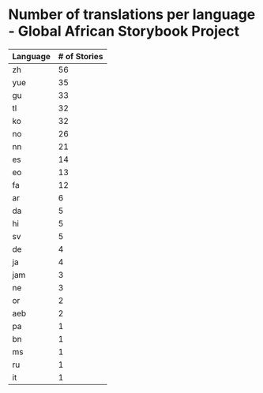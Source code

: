 # Number of translations per language - Global African Storybook Project

Language | # of Stories
-------- | ------------
zh | 56
yue | 35
gu | 33
tl | 32
ko | 32
no | 26
nn | 21
es | 14
eo | 13
fa | 12
ar | 6
da | 5
hi | 5
sv | 5
de | 4
ja | 4
jam | 3
ne | 3
or | 2
aeb | 2
pa | 1
bn | 1
ms | 1
ru | 1
it | 1
